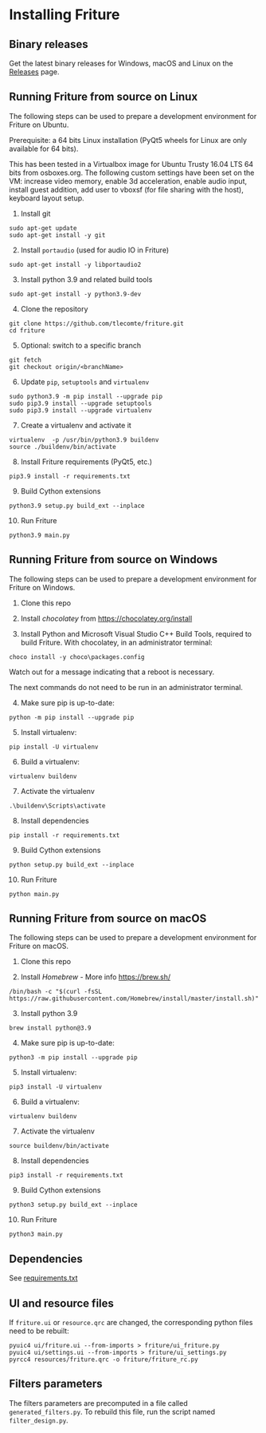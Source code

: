 # Installing Friture

## Binary releases

Get the latest binary releases for Windows, macOS and Linux on the [Releases](https://github.com/tlecomte/friture/releases) page.

## Running Friture from source on Linux

The following steps can be used to prepare a development environment for Friture on Ubuntu.

Prerequisite: a 64 bits Linux installation (PyQt5 wheels for Linux are only available for 64 bits).

This has been tested in a Virtualbox image for Ubuntu Trusty 16.04 LTS 64 bits from osboxes.org. The following custom settings have been set on the VM: increase video memory, enable 3d acceleration, enable audio input, install guest addition, add user to vboxsf (for file sharing with the host), keyboard layout setup.

1. Install git
```
sudo apt-get update
sudo apt-get install -y git
```

2. Install `portaudio` (used for audio IO in Friture)
```
sudo apt-get install -y libportaudio2
```

3. Install python 3.9 and related build tools
```
sudo apt-get install -y python3.9-dev
```

4. Clone the repository
```
git clone https://github.com/tlecomte/friture.git
cd friture
```

5. Optional: switch to a specific branch
```
git fetch
git checkout origin/<branchName>
```

6. Update `pip`, `setuptools` and `virtualenv`

```
sudo python3.9 -m pip install --upgrade pip
sudo pip3.9 install --upgrade setuptools
sudo pip3.9 install --upgrade virtualenv
```

7. Create a virtualenv and activate it
```
virtualenv  -p /usr/bin/python3.9 buildenv
source ./buildenv/bin/activate
```

8. Install Friture requirements (PyQt5, etc.)
```
pip3.9 install -r requirements.txt
```

9. Build Cython extensions
```
python3.9 setup.py build_ext --inplace
```

10. Run Friture
```
python3.9 main.py
```

## Running Friture from source on Windows

The following steps can be used to prepare a development environment for Friture on Windows.

1. Clone this repo

2. Install *chocolatey* from https://chocolatey.org/install

2. Install Python and Microsoft Visual Studio C++ Build Tools, required to build Friture. With chocolatey, in an administrator terminal:

```
choco install -y choco\packages.config
```

Watch out for a message indicating that a reboot is necessary.

The next commands do not need to be run in an administrator terminal.

4. Make sure pip is up-to-date:

```
python -m pip install --upgrade pip
```

5. Install virtualenv:

```
pip install -U virtualenv
```

6. Build a virtualenv:

```
virtualenv buildenv
```

7. Activate the virtualenv

```
.\buildenv\Scripts\activate
```

8. Install dependencies

```
pip install -r requirements.txt
```

9. Build Cython extensions

```
python setup.py build_ext --inplace
```

10. Run Friture

```
python main.py
```

## Running Friture from source on macOS

The following steps can be used to prepare a development environment for Friture on macOS.

1. Clone this repo

2. Install *Homebrew* - More info https://brew.sh/
```
/bin/bash -c "$(curl -fsSL https://raw.githubusercontent.com/Homebrew/install/master/install.sh)"
```

3. Install python 3.9

```
brew install python@3.9
```

4. Make sure pip is up-to-date:

```
python3 -m pip install --upgrade pip
```

5. Install virtualenv:

```
pip3 install -U virtualenv
```

6. Build a virtualenv:

```
virtualenv buildenv
```

7. Activate the virtualenv

```
source buildenv/bin/activate
```

8. Install dependencies

```
pip3 install -r requirements.txt
```

9. Build Cython extensions

```
python3 setup.py build_ext --inplace
```

10. Run Friture

```
python3 main.py
```

## Dependencies

See [requirements.txt](requirements.txt)

## UI and resource files

If `friture.ui` or `resource.qrc` are changed, the corresponding python files need to be rebuilt:

```
pyuic4 ui/friture.ui --from-imports > friture/ui_friture.py
pyuic4 ui/settings.ui --from-imports > friture/ui_settings.py
pyrcc4 resources/friture.qrc -o friture/friture_rc.py
```

## Filters parameters

The filters parameters are precomputed in a file called `generated_filters.py`. To rebuild this file,
run the script named `filter_design.py`.
